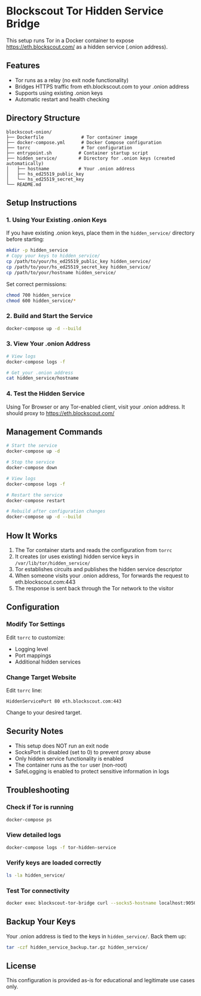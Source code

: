 # Blockscout Tor Hidden Service Bridge

This setup runs Tor in a Docker container to expose https://eth.blockscout.com/ as a hidden service (.onion address).

## Features

- Tor runs as a relay (no exit node functionality)
- Bridges HTTPS traffic from eth.blockscout.com to your .onion address
- Supports using existing .onion keys
- Automatic restart and health checking

## Directory Structure

```
blockscout-onion/
├── Dockerfile              # Tor container image
├── docker-compose.yml      # Docker Compose configuration
├── torrc                   # Tor configuration
├── entrypoint.sh          # Container startup script
├── hidden_service/        # Directory for .onion keys (created automatically)
│   ├── hostname           # Your .onion address
│   ├── hs_ed25519_public_key
│   └── hs_ed25519_secret_key
└── README.md
```

## Setup Instructions

### 1. Using Your Existing .onion Keys

If you have existing .onion keys, place them in the `hidden_service/` directory before starting:

```bash
mkdir -p hidden_service
# Copy your keys to hidden_service/
cp /path/to/your/hs_ed25519_public_key hidden_service/
cp /path/to/your/hs_ed25519_secret_key hidden_service/
cp /path/to/your/hostname hidden_service/
```

Set correct permissions:
```bash
chmod 700 hidden_service
chmod 600 hidden_service/*
```

### 2. Build and Start the Service

```bash
docker-compose up -d --build
```

### 3. View Your .onion Address

```bash
# View logs
docker-compose logs -f

# Get your .onion address
cat hidden_service/hostname
```

### 4. Test the Hidden Service

Using Tor Browser or any Tor-enabled client, visit your .onion address. It should proxy to https://eth.blockscout.com/

## Management Commands

```bash
# Start the service
docker-compose up -d

# Stop the service
docker-compose down

# View logs
docker-compose logs -f

# Restart the service
docker-compose restart

# Rebuild after configuration changes
docker-compose up -d --build
```

## How It Works

1. The Tor container starts and reads the configuration from `torrc`
2. It creates (or uses existing) hidden service keys in `/var/lib/tor/hidden_service/`
3. Tor establishes circuits and publishes the hidden service descriptor
4. When someone visits your .onion address, Tor forwards the request to eth.blockscout.com:443
5. The response is sent back through the Tor network to the visitor

## Configuration

### Modify Tor Settings

Edit `torrc` to customize:
- Logging level
- Port mappings
- Additional hidden services

### Change Target Website

Edit `torrc` line:
```
HiddenServicePort 80 eth.blockscout.com:443
```

Change to your desired target.

## Security Notes

- This setup does NOT run an exit node
- SocksPort is disabled (set to 0) to prevent proxy abuse
- Only hidden service functionality is enabled
- The container runs as the `tor` user (non-root)
- SafeLogging is enabled to protect sensitive information in logs

## Troubleshooting

### Check if Tor is running
```bash
docker-compose ps
```

### View detailed logs
```bash
docker-compose logs -f tor-hidden-service
```

### Verify keys are loaded correctly
```bash
ls -la hidden_service/
```

### Test Tor connectivity
```bash
docker exec blockscout-tor-bridge curl --socks5-hostname localhost:9050 http://check.torproject.org
```

## Backup Your Keys

Your .onion address is tied to the keys in `hidden_service/`. Back them up:

```bash
tar -czf hidden_service_backup.tar.gz hidden_service/
```

## License

This configuration is provided as-is for educational and legitimate use cases only.
